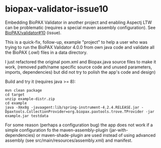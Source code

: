 # biopax-validator-issue10

Embedding BioPAX Validator in another project and enabling Aspectj LTW can be problematic
(requires a special maven assembly configuration). See [BioPAX/validator#10](https://github.com/BioPAX/validator/issues/10) (issue).

This is a quick-fix, follow-up, example "project" to help a user who was trying 
to run the BioPAX Validator 4.0.0 from own java code
and validate all the BioPAX (.owl) files in a data directory.

I just refactored the original pom.xml and Biopax.java source files to make it work,
(removed path/name specific source code and unused parameters, imports, dependencies) 
but did not try to polish the app's code and design)


Build and try it (requires java >= 8): 

```
mvn clean package
cd target
unzip example-distr.zip
cd example
java -Xmx8g -javaagent:lib/spring-instrument-4.2.4.RELEASE.jar -Dpaxtools.CollectionProvider=org.biopax.paxtools.trove.TProvider -jar example.jar testdata
```

For some reason (perhaps a configuration bug) the app does not work if a simple configuration fo the maven-assembly-plugin (jar-with-dependencies) or maven-shade-plugin are used instead of using advanced assembly (see src/main/resources/assembly.xml) and manifest.

